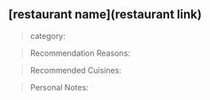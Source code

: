 ## [restaurant name](restaurant link)
>category:

>Recommendation Reasons:

>Recommended Cuisines: 

>Personal Notes:
